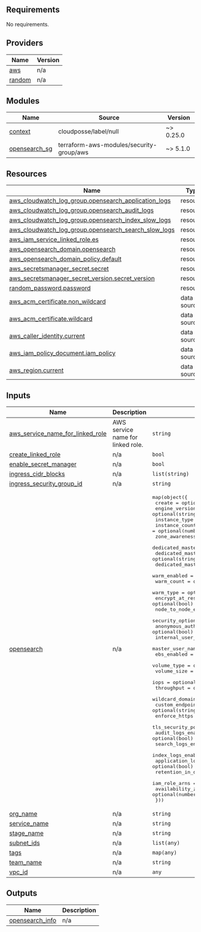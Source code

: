 <!-- BEGIN_TF_DOCS -->
## Requirements

No requirements.

## Providers

| Name | Version |
|------|---------|
| <a name="provider_aws"></a> [aws](#provider\_aws) | n/a |
| <a name="provider_random"></a> [random](#provider\_random) | n/a |

## Modules

| Name | Source | Version |
|------|--------|---------|
| <a name="module_context"></a> [context](#module\_context) | cloudposse/label/null | ~> 0.25.0 |
| <a name="module_opensearch_sg"></a> [opensearch\_sg](#module\_opensearch\_sg) | terraform-aws-modules/security-group/aws | ~> 5.1.0 |

## Resources

| Name | Type |
|------|------|
| [aws_cloudwatch_log_group.opensearch_application_logs](https://registry.terraform.io/providers/hashicorp/aws/latest/docs/resources/cloudwatch_log_group) | resource |
| [aws_cloudwatch_log_group.opensearch_audit_logs](https://registry.terraform.io/providers/hashicorp/aws/latest/docs/resources/cloudwatch_log_group) | resource |
| [aws_cloudwatch_log_group.opensearch_index_slow_logs](https://registry.terraform.io/providers/hashicorp/aws/latest/docs/resources/cloudwatch_log_group) | resource |
| [aws_cloudwatch_log_group.opensearch_search_slow_logs](https://registry.terraform.io/providers/hashicorp/aws/latest/docs/resources/cloudwatch_log_group) | resource |
| [aws_iam_service_linked_role.es](https://registry.terraform.io/providers/hashicorp/aws/latest/docs/resources/iam_service_linked_role) | resource |
| [aws_opensearch_domain.opensearch](https://registry.terraform.io/providers/hashicorp/aws/latest/docs/resources/opensearch_domain) | resource |
| [aws_opensearch_domain_policy.default](https://registry.terraform.io/providers/hashicorp/aws/latest/docs/resources/opensearch_domain_policy) | resource |
| [aws_secretsmanager_secret.secret](https://registry.terraform.io/providers/hashicorp/aws/latest/docs/resources/secretsmanager_secret) | resource |
| [aws_secretsmanager_secret_version.secret_version](https://registry.terraform.io/providers/hashicorp/aws/latest/docs/resources/secretsmanager_secret_version) | resource |
| [random_password.password](https://registry.terraform.io/providers/hashicorp/random/latest/docs/resources/password) | resource |
| [aws_acm_certificate.non_wildcard](https://registry.terraform.io/providers/hashicorp/aws/latest/docs/data-sources/acm_certificate) | data source |
| [aws_acm_certificate.wildcard](https://registry.terraform.io/providers/hashicorp/aws/latest/docs/data-sources/acm_certificate) | data source |
| [aws_caller_identity.current](https://registry.terraform.io/providers/hashicorp/aws/latest/docs/data-sources/caller_identity) | data source |
| [aws_iam_policy_document.iam_policy](https://registry.terraform.io/providers/hashicorp/aws/latest/docs/data-sources/iam_policy_document) | data source |
| [aws_region.current](https://registry.terraform.io/providers/hashicorp/aws/latest/docs/data-sources/region) | data source |

## Inputs

| Name | Description | Type | Default | Required |
|------|-------------|------|---------|:--------:|
| <a name="input_aws_service_name_for_linked_role"></a> [aws\_service\_name\_for\_linked\_role](#input\_aws\_service\_name\_for\_linked\_role) | AWS service name for linked role. | `string` | `"opensearchservice.amazonaws.com"` | no |
| <a name="input_create_linked_role"></a> [create\_linked\_role](#input\_create\_linked\_role) | n/a | `bool` | `false` | no |
| <a name="input_enable_secret_manager"></a> [enable\_secret\_manager](#input\_enable\_secret\_manager) | n/a | `bool` | `true` | no |
| <a name="input_ingress_cidr_blocks"></a> [ingress\_cidr\_blocks](#input\_ingress\_cidr\_blocks) | n/a | `list(string)` | `[]` | no |
| <a name="input_ingress_security_group_id"></a> [ingress\_security\_group\_id](#input\_ingress\_security\_group\_id) | n/a | `string` | `""` | no |
| <a name="input_opensearch"></a> [opensearch](#input\_opensearch) | n/a | <pre>map(object({<br>    create                         = optional(bool)<br>    engine_version                 = optional(string)<br>    instance_type                  = optional(string)<br>    instance_count                 = optional(number)<br>    zone_awareness_enabled         = optional(bool)<br>    dedicated_master_enabled       = optional(bool)<br>    dedicated_master_type          = optional(string)<br>    dedicated_master_count         = optional(number)<br>    warm_enabled                   = optional(bool)<br>    warm_count                     = optional(number)<br>    warm_type                      = optional(string)<br>    encrypt_at_rest_enabled        = optional(bool)<br>    node_to_node_encryption        = optional(bool)<br>    security_options_enabled       = optional(bool)<br>    anonymous_auth_enabled         = optional(bool)<br>    internal_user_database_enabled = optional(bool)<br>    master_user_name               = optional(string)<br>    ebs_enabled                    = optional(bool)<br>    volume_type                    = optional(string)<br>    volume_size                    = optional(number)<br>    iops                           = optional(number)<br>    throughput                     = optional(number)<br>    wildcard_domain                = optional(bool)<br>    custom_endpoint                = optional(string)<br>    enforce_https                  = optional(bool)<br>    tls_security_policy            = optional(string)<br>    audit_logs_enabled             = optional(bool)<br>    search_logs_enabled            = optional(bool)<br>    index_logs_enabled             = optional(bool)<br>    application_logs_enabled       = optional(bool)<br>    retention_in_days              = optional(number)<br>    iam_role_arns                  = optional(list(string))<br>    availability_zone_count        = optional(number)<br>  }))</pre> | `{}` | no |
| <a name="input_org_name"></a> [org\_name](#input\_org\_name) | n/a | `string` | n/a | yes |
| <a name="input_service_name"></a> [service\_name](#input\_service\_name) | n/a | `string` | n/a | yes |
| <a name="input_stage_name"></a> [stage\_name](#input\_stage\_name) | n/a | `string` | n/a | yes |
| <a name="input_subnet_ids"></a> [subnet\_ids](#input\_subnet\_ids) | n/a | `list(any)` | n/a | yes |
| <a name="input_tags"></a> [tags](#input\_tags) | n/a | `map(any)` | `{}` | no |
| <a name="input_team_name"></a> [team\_name](#input\_team\_name) | n/a | `string` | n/a | yes |
| <a name="input_vpc_id"></a> [vpc\_id](#input\_vpc\_id) | n/a | `any` | n/a | yes |

## Outputs

| Name | Description |
|------|-------------|
| <a name="output_opensearch_info"></a> [opensearch\_info](#output\_opensearch\_info) | n/a |
<!-- END_TF_DOCS -->